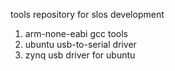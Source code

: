 tools repository for slos development
1. arm-none-eabi gcc tools
2. ubuntu usb-to-serial driver
3. zynq usb driver for ubuntu
